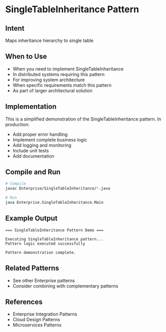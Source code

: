 # SingleTableInheritance Pattern

## Intent
Maps inheritance hierarchy to single table

## When to Use
- When you need to implement SingleTableInheritance
- In distributed systems requiring this pattern
- For improving system architecture
- When specific requirements match this pattern
- As part of larger architectural solution

## Implementation
This is a simplified demonstration of the SingleTableInheritance pattern. In production:
- Add proper error handling
- Implement complete business logic
- Add logging and monitoring
- Include unit tests
- Add documentation

## Compile and Run
```bash
# Compile
javac Enterprise/SingleTableInheritance/*.java

# Run
java Enterprise.SingleTableInheritance.Main
```

## Example Output
```
=== SingleTableInheritance Pattern Demo ===

Executing SingleTableInheritance pattern...
Pattern logic executed successfully

Pattern demonstration complete.
```

## Related Patterns
- See other Enterprise patterns
- Consider combining with complementary patterns

## References
- Enterprise Integration Patterns
- Cloud Design Patterns
- Microservices Patterns
